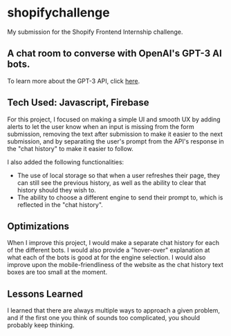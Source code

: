 # shopifychallenge

My submission for the Shopify Frontend Internship challenge.

## A chat room to converse with OpenAI's GPT-3 AI bots.

To learn more about the GPT-3 API, click <a href="https://openai.com/api/" target="_blank">here</a>.

## Tech Used: Javascript, Firebase

For this project, I focused on making a simple UI and smooth UX by adding alerts to let the user know when an input is missing from the form submission, removing the text after submission to make it easier to the next submission, and by separating the user's prompt from the API's response in the "chat history" to make it easier to follow.

I also added the following functionalities:
- The use of local storage so that when a user refreshes their page, they can still see the previous history, as well as the ability to clear that history should they wish to.
- The ability to choose a different engine to send their prompt to, which is reflected in the "chat history".

## Optimizations

When I improve this project, I would make a separate chat history for each of the different bots. I would also provide a "hover-over" explanation at what each of the bots is good at for the engine selection. I would also improve upon the mobile-friendliness of the website as the chat history text boxes are too small at the moment.

## Lessons Learned

I learned that there are always multiple ways to approach a given problem, and if the first one you think of sounds too complicated, you should probably keep thinking.
